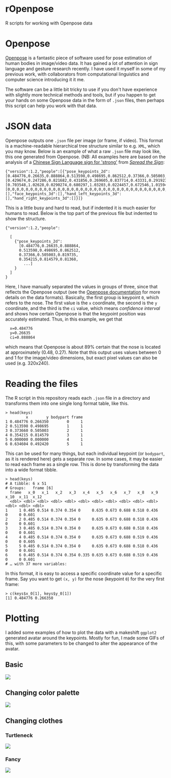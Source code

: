 # rOpenpose
R scripts for working with Openpose data


# Openpose
[Openpose](https://github.com/CMU-Perceptual-Computing-Lab/openpose/blob/master/README.md) is a fantastic piece of software used for pose estimation of human bodies in image/video data. It has gained a lot of attention in sign language and gesture research recently. I have used it myself in some of my previous work, with collaborators from computational linguistics and computer science introducing it it me.

The software can be a little bit tricky to use if you don't have experience with slightly more technical methods and tools, but if you happen to get your hands on some Openpose data in the form of `.json` files, then perhaps this script can help you work with that data.

# JSON data
Openpose outputs one `.json` file per image (or frame, if video). This format is a machine-readable hierarchical tree structure similar to e.g. `XML`, which you may know. Below is an example of what a raw `.json` file may look like, this one generated from Openpose. (NB: All examples here are based on the analysis of a [Chinese Sign Language sign for 'strong'](https://media.spreadthesign.com/video/mp4/35/383920.mp4) from [_Spread the Sign_](https://www.spreadthesign.com):

```
{"version":1.2,"people":[{"pose_keypoints_2d":[0.484776,0.26635,0.888864,0.513598,0.498695,0.862512,0.37366,0.505003,0.819735,0.354215,0.814579,0.81368,0,0,0,0.634604,0.49242,0.893202,0.67313,0.801499,0.875049,0.687583,1.01459,0.106705,0.518418,1.01446,0.173554,0.436293,1.0145,0.209211,0,0,0,0,0,0,0.600737,1.01448,0.210966,0,0,0,0,0,0,0.455769,0.234105,0.909734,0.5185,0.227986,0.976331,0.431598,0.28569,0.853877,0.562036,0.27947,0.951146,0,0,0,0,0,0,0,0,0,0,0,0,0,0,0,0,0,0],"face_keypoints_2d":[0.429674,0.247286,0.821682,0.431856,0.269605,0.837714,0.43331,0.291923,0.808108,0.438399,0.314242,0.788037,0.444215,0.33365,0.781932,0.451485,0.354998,0.77055,0.463118,0.369554,0.733813,0.479112,0.379257,0.810471,0.496561,0.380228,0.808284,0.514009,0.378287,0.764461,0.52855,0.365672,0.734319,0.54309,0.353057,0.733609,0.553268,0.33462,0.745657,0.558357,0.315212,0.734339,0.561266,0.292894,0.808568,0.561266,0.268634,0.800876,0.561266,0.244375,0.771205,0.439126,0.216234,0.866277,0.446396,0.20653,0.830789,0.456574,0.201678,0.947456,0.46748,0.201678,0.955243,0.477658,0.20653,0.867206,0.497288,0.202649,0.877945,0.507466,0.196826,0.856603,0.518371,0.193915,0.846824,0.52855,0.198767,0.771201,0.537274,0.209441,0.748339,0.487836,0.23176,0.860272,0.488563,0.244375,0.866484,0.48929,0.255049,0.92679,0.490017,0.264753,0.850179,0.479112,0.28416,0.856892,0.484928,0.286101,0.95299,0.491471,0.286101,0.984882,0.497288,0.28416,0.907035,0.503104,0.280279,0.894254,0.451485,0.237582,0.898252,0.457301,0.23273,0.940305,0.466026,0.23273,0.876616,0.471842,0.238553,0.831384,0.465299,0.240493,0.891729,0.457301,0.240493,0.967782,0.506012,0.23273,0.846213,0.512555,0.225938,0.862929,0.519825,0.225938,0.953254,0.526368,0.23273,0.972003,0.520552,0.234671,0.928373,0.513282,0.235642,0.877658,0.473296,0.322005,0.886162,0.479839,0.310361,0.983168,0.487836,0.303568,0.856777,0.493652,0.304538,0.836473,0.498015,0.302598,0.898414,0.508193,0.30842,0.900247,0.514736,0.317153,0.913772,0.50892,0.325887,0.911326,0.502377,0.331709,0.93155,0.495834,0.332679,0.907686,0.488563,0.332679,0.888446,0.479839,0.329768,0.876912,0.477658,0.320064,0.87534,0.488563,0.312301,0.82797,0.494379,0.312301,0.83155,0.500923,0.310361,0.849198,0.511828,0.317153,0.895586,0.50165,0.322005,0.821763,0.495107,0.322975,0.852344,0.488563,0.322005,0.82782,0.462391,0.234671,0.893625,0.515463,0.23079,0.909055],"hand_left_keypoints_2d":[0.703548,1.02628,0.0290274,0.680297,1.03203,0.0224457,0.672546,1.01594,0.0196746,0.664795,1.07111,0.0137579,0.688047,1.07111,0.00761758,0.662212,1.06996,0.0161054,0.672546,1.0918,0.00972549,0.683741,1.0941,0.00883762,0.702687,1.0964,0.0062458,0.657906,1.06996,0.00925856,0.68288,1.0941,0.00670404,0.687186,1.09525,0.00716413,0.68977,1.0941,0.00508804,0.652739,1.07111,0.00874699,0.688908,1.0964,0.00834783,0.690631,1.09755,0.00914332,0.695798,1.0964,0.00622155,0.724217,1.09755,0.0108499,0.722494,1.07456,0.00833941,0.706132,1.0987,0.00835385,0.713021,1.09525,0.0064826],"hand_right_keypoints_2d":[0,0,0,0,0,0,0,0,0,0,0,0,0,0,0,0,0,0,0,0,0,0,0,0,0,0,0,0,0,0,0,0,0,0,0,0,0,0,0,0,0,0,0,0,0,0,0,0,0,0,0,0,0,0,0,0,0,0,0,0,0,0,0],"pose_keypoints_3d":[],"face_keypoints_3d":[],"hand_left_keypoints_3d":[],"hand_right_keypoints_3d":[]}]}
```

This is a little busy and hard to read, but if indented it is much easier for humans to read. Below is the top part of the previous file but indented to show the structure.

```
{"version":1.2,"people":

  [
    {"pose_keypoints_2d":
      [0.484776,0.26635,0.888864,
      0.513598,0.498695,0.862512,
      0.37366,0.505003,0.819735,
      0.354215,0.814579,0.81368,
        ...]
    }
  ]
}
```

Here, I have manually separated the values in groups of three, since that reflects the Openpose output (see the [Openpose documentation](https://github.com/CMU-Perceptual-Computing-Lab/openpose/blob/master/doc/output.md) for more details on the data formats). Basically, the first group is keypoint `0`, which refers to the nose. The first value is the `x` coordinate, the second is the `y` coordinate, and the third is the `ci` value, which means _confidence interval_ and shows how certain Openpose is that the keypoint position was accurately estimated. Thus, in this example, we get that 
    
      x=0.484776
      y=0.26635
      ci=0.888864
      
which means that Openpose is about 89% certain that the nose is located at approximately (0.48, 0.27). Note that this output uses values between 0 and 1 for the image/video dimensions, but exact pixel values can also be used (e.g. 320x240).

# Reading the files
The R script in this repository reads each `.json` file in a directory and transforms them into one single long format table, like this.

```
> head(keys)
         x        y bodypart frame
1 0.484776 0.266350        0     1
2 0.513598 0.498695        1     1
3 0.373660 0.505003        2     1
4 0.354215 0.814579        3     1
5 0.000000 0.000000        4     1
6 0.634604 0.492420        5     1
```

This can be used for many things, but each individual keypoint (or `bodypart`, as it is rendered here) gets a separate row. In some cases, it may be easier to read each frame as a single row. This is done by transforming the data into a wide format tibble.

```
> head(keys)
# A tibble: 6 x 51
# Groups:   frame [6]
  frame   x_0   x_1   x_2   x_3   x_4   x_5   x_6   x_7   x_8   x_9  x_10  x_11  x_12
  <dbl> <dbl> <dbl> <dbl> <dbl> <dbl> <dbl> <dbl> <dbl> <dbl> <dbl> <dbl> <dbl> <dbl>
1     1 0.485 0.514 0.374 0.354 0     0.635 0.673 0.688 0.518 0.436     0     0 0.601
2     2 0.485 0.514 0.374 0.354 0     0.635 0.673 0.688 0.518 0.436     0     0 0.601
3     3 0.485 0.514 0.374 0.354 0     0.635 0.673 0.688 0.518 0.436     0     0 0.601
4     4 0.485 0.514 0.374 0.354 0     0.635 0.673 0.688 0.519 0.436     0     0 0.605
5     5 0.485 0.514 0.374 0.354 0     0.635 0.673 0.688 0.518 0.436     0     0 0.601
6     6 0.485 0.514 0.374 0.354 0.335 0.635 0.673 0.688 0.519 0.436     0     0 0.601
# … with 37 more variables:

```

In this format, it is easy to access a specific coordinate value for a specific frame. Say you want to get `(x, y)` for the nose (keypoint `0`) for the very first frame:

```
> c(keys$x_0[1], keys$y_0[1])
[1] 0.484776 0.266350
```

# Plotting
I added some examples of how to plot the data with a makeshift `ggplot2` generated avatar around the keypoints. Mostly for fun, I made some GIFs of this, with some parameters to be changed to alter the appearance of the avatar.

## Basic
![](https://raw.githubusercontent.com/borstell/rOpenpose/master/openpose_pers0.gif)

## Changing color palette
![](https://raw.githubusercontent.com/borstell/rOpenpose/master/openpose_pers1.gif)

## Changing clothes

### Turtleneck
![](https://raw.githubusercontent.com/borstell/rOpenpose/master/openpose_pers2.gif)

### Fancy
![](https://raw.githubusercontent.com/borstell/rOpenpose/master/openpose_pers3.gif)


